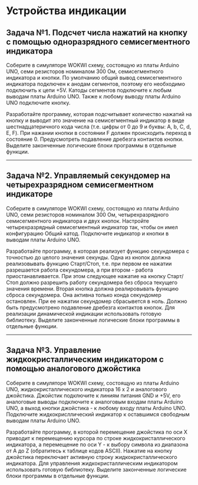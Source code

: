 
# Устройства индикации

## Задача №1. Подсчет числа нажатий на кнопку с помощью одноразрядного семисегментного индикатора

Соберите в симуляторе WOKWI схему, состоящую из платы Arduino UNO, семи резисторов номиналом 300 Ом, семисегментного индикатора и кнопки. По умолчанию общий вывод семисегментного индикатора подключен к анодам сегментов, поэтому его необходимо подключить к цепи +5V. Катоды сегментов подключите к любым выводам платы Arduino UNO. Также к любому выводу платы Arduino UNO подключите кнопку.<br>

Разработайте программу, которая подсчитывает количество нажатий на кнопку и выводит это значение на семисегментный индикатор в виде шестнадцатеричного кода числа (т.е. цифры от 0 до 9 и буквы: A, b, C, d, E, F). При нажании кнопки в состоянии F должен происходить переход в состояние 0. Предусмотреть подавление дребезга контактов кнопки. Выделите законченные логические блоки программы в отдельные функции.<br>

------------

## Задача №2. Управляемый секундомер на четырехразрядном семисегментном индикаторе

Соберите в симуляторе WOKWI схему, состоящую из платы Arduino UNO, семи резисторов номиналом 300 Ом, четырехразрядного семисегментного индикатора и двух кнопок. Настройте четырехразрядный семисегментный индикатор так, чтобы он имел конфигурацию Общий катод. Подключите индикатор и кнопки в выводам платы Arduino UNO.<br>

Разработайте программу, в которая реализует функцию секундомера с точностью до целого значения секунды. Одна из кнопок должна реализовывать функцию Старт/Стоп, т.е. при первом ее нажатии разрешается работа секундомера, а при втором - работа приостанавливается. При этом следующее нажатие на кнопку Старт/Стоп должно разрешить работу секундомера без сброса текущего значения времени. Вторая кнопка должна реалировывать функцию сброса секундомера. Она активна только конда секундомер остановлен. При ее нажатии секундомер сбрасывется в ноль. Должно быть предусмотрено подавление дребезга контактов кнопок. Для реализации динамической индикации использовать готовую библиотеку. Выделите законченные логические блоки программы в отдельные функции.<br>

------------

## Задача №3. Управление жидкокристаллическим индикатором с помощью аналогового джойстика

Соберите в симуляторе WOKWI схему, состоящую из платы Arduino UNO, жидкокристаллического индикатора 16 х 2 и аналогового джойстика. Джойстик подключите к линиям питания GND и +5V, его аналоговые выводы подключите к аналоговым входам платы Arduino UNO, а выход кнопки джойстика - к любому входу платы Arduino UNO. Подключите жидкокрисллический индикатор к оставшимся свободным выводам платы Arduino UNO.<br>

Разработайте программу, в  которой перемещение джойстика по оси Х приводит к перемещению курсора по строке жидкокристаллического индикатора, а перемещение по оси Y - к выбору символа из диапазона от A до Z (обратитесь к таблице кодов ASCII). Нажатие на кнопку джойстика переключает активную строку жидкокристаллического индикатора. Для управления жидкокристаллическим индикатором использовать готовую библиотеку. Выделите законченные логические блоки программы в отдельные функции.<br>